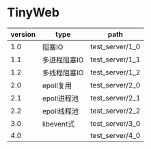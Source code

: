# TinyWeb


| version | type | path |
|--------|--------|--------|
|  1.0 | 阻塞IO    |test_server/1_0|
|1.1|多进程阻塞IO|test_server/1_1|
|1.2|多线程阻塞IO|test_server/1_2|
|2.0|epoll复用|test_server/2_0|
|2.1|epoll进程池|test_server/2_1|
|2.2|epoll线程池|test_server/2_2|
|3.0|libevent式|test_server/3_0|
|4.0||test_server/4_0|